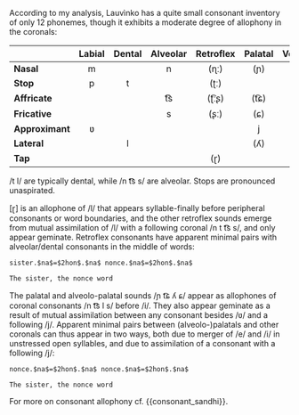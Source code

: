 According to my analysis, Lauvìnko has a quite small consonant inventory 
of only 12 phonemes, though it exhibits a moderate degree of allophony 
in the coronals:

|     |Labial|Dental|Alveolar|Retroflex|Palatal|Velar|Glottal|
|:----|:----:|:----:|:------:|:-------:|:-----:|:---:|:-----:|
|**Nasal**   |m  |      |n       |(ɳː)     |(ɲ)    |ŋ    |       |	
|**Stop**    |p  |t     |        |(ʈː)     |       |k    |       |	
|**Affricate**|  |      |t͡͡s    |(ʈ͡ːʂ)   |(t͡ɕ)  |     |       |	
|**Fricative**|  |      |s       |(ʂː)     |(ɕ)    |     |h      |
|**Approximant**|ʋ|     |        |         |j      |     |       |	
|**Lateral** |   |l     |        |         |(ʎ)    |     |	     |
|**Tap**     |   |      |        |(ɽ)      |       |     |       |	

/t l/ are typically dental, while /n t͡͡s s/ are alveolar. 
Stops are pronounced unaspirated.

[ɽ] is an allophone of /l/ that appears syllable-finally before peripheral 
consonants or word boundaries, and the other retroflex sounds emerge from 
mutual assimilation of /l/ with a following coronal /n t t͡͡s s/, and only 
appear geminate. Retroflex consonants have apparent minimal pairs with 
alveolar/dental consonants in the middle of words:

```
sister.$na$=$2hon$.$na$ nonce.$na$=$2hon$.$na$

The sister, the nonce word
```

The palatal and alveolo-palatal sounds /ɲ t͡ɕ ʎ ɕ/ appear as allophones 
of coronal consonants /n t͡͡s l s/ before /i/. They also appear geminate as 
a result of mutual assimilation between any consonant besides /ʋ/ and a 
following /j/. Apparent minimal pairs between (alveolo-)palatals and other 
coronals can thus appear in two ways, both due to merger of /e/ and /i/ in 
unstressed open syllables, and due to assimilation of a consonant with a 
following /j/:


```
nonce.$na$=$2hon$.$na$ nonce.$na$=$2hon$.$na$

The sister, the nonce word
```

For more on consonant allophony cf. {{consonant_sandhi}}.